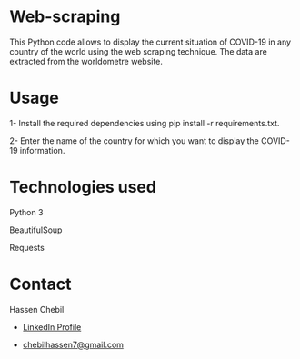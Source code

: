 # Web-scraping

This Python code allows to display the current situation of COVID-19 in any country of the world using the web scraping technique. The data are extracted from the worldometre website.

# Usage

1- Install the required dependencies using pip install -r requirements.txt.

2- Enter the name of the country for which you want to display the COVID-19 information.

# Technologies used

Python 3

BeautifulSoup

Requests

# Contact

Hassen Chebil

- [LinkedIn Profile](https://www.linkedin.com/in/hassen-chebil-9a6299220/)

- [chebilhassen7@gmail.com](chebilhassen7@gmail.com)


